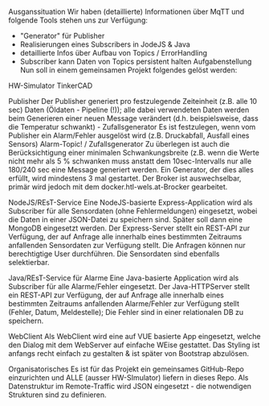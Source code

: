Ausganssituation
Wir haben (detaillierte) Informationen über MqTT und folgende Tools stehen uns zur Verfügung:


- "Generator" für Publisher
- Realisierungen eines Subscribers in JodeJS & Java
- detaillierte Infos über Aufbau von Topics / ErrorHandling
- Subscriber kann Daten von Topics persistent halten
Aufgabenstellung
Nun soll in einem gemeinsamen Projekt folgendes gelöst werden:

HW-Simulator
TinkerCAD

Publisher
Der Publisher generiert pro festzulegende Zeiteinheit (z.B. alle 10 sec) Daten (Öldaten  - Pipeline (!)); alle dabei verwendeten Daten werden beim Generieren einer neuen Message verändert (d.h. beispielsweise, dass die Temperatur schwankt) - Zufallsgenerator
 Es ist festzulegen, wenn vom Publisher ein Alarm/Fehler ausgelöst wird (z.B. Druckabfall, Ausfall eines Sensors)  Alarm-Topic! / Zufallsgenerator
Zu überlegen ist auch die Berücksichtigung einer minimalen Schwankungsbreite (z.B. wenn die Werte nicht mehr als 5 % schwanken muss anstatt dem 10sec-Intervalls nur alle 180/240 sec eine Message generiert werden.
Ein Generator, der dies alles erfüllt, wird mindestens 3 mal gestartet.
Der Broker ist auswechselbar, primär wird jedoch mit dem docker.htl-wels.at-Brocker gearbeitet.

NodeJS/REsT-Service
Eine NodeJS-basierte Express-Application wird als Subscriber für alle  Sensordaten (ohne Fehlermeldungen) eingesetzt, wobei die Daten in einer JSON-Datei zu speichern sind. Später soll dann eine MongoDB eingesetzt werden. Der Express-Server stellt ein REST-API zur Verfügung, der auf Anfrage alle innerhalb eines bestimmten Zeitraums anfallenden Sensordaten zur Verfügung stellt. Die Anfragen können nur berechtigtige User durchführen. Die Sensordaten sind ebenfalls selektierbar.

Java/REsT-Service für Alarme
Eine Java-basierte Application wird als Subscriber für alle Alarme/Fehler eingesetzt. Der Java-HTTPServer stellt ein REST-API zur Verfügung, der auf Anfrage alle innerhalb eines bestimmten Zeitraums anfallenden Alarme/Fehler zur Verfügung stellt (Fehler, Datum, Meldestelle); Die Fehler sind in einer relationalen DB zu speichern.

WebClient
Als WebClient wird eine auf VUE basierte App eingesetzt, welche den Dialog mit dem WebServer auf einfache WEise gestattet. Das Styling ist anfangs recht einfach zu gestalten & ist später von Bootstrap abzulösen.

Organisatorisches
Es ist für das Projekt ein gemeinsames GitHub-Repo einzurichten und ALLE (ausser HW-SImulator) liefern in dieses Repo.
Als Datenstruktur im Remote-Traffic wird JSON eingesetzt - die notwendigen Strukturen sind zu definieren.
